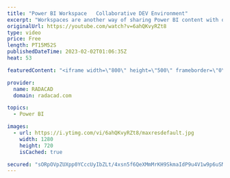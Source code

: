 ```yaml
---
title: "Power BI Workspace   Collaborative DEV Environment"
excerpt: "Workspaces are another way of sharing Power BI content with other people. The benefit of this sharing approach is that you can share content with a group of people and create a collaborative development environment where everyone can access it. In this article and video, I get you through sharing with"
originalUrl: https://youtube.com/watch?v=6ahQKvyRZt8
type: video
price: Free
length: PT15M52S
publishedDateTime: 2023-02-02T01:06:35Z
heat: 53

featuredContent: "<iframe width=\"800\" height=\"500\" frameborder=\"0\" src=\"https://www.youtube.com/embed/6ahQKvyRZt8\" allow=\"accelerometer; autoplay; encrypted-media; gyroscope; picture-in-picture\" allowfullscreen></iframe>"

provider:
  name: RADACAD
  domain: radacad.com

topics:
  - Power BI

images:
  - url: https://i.ytimg.com/vi/6ahQKvyRZt8/maxresdefault.jpg
    width: 1280
    height: 720
    isCached: true

secured: "sORpOVpZUXpp0YCccUyIbZLt/4xsn5f6QeXMmMrKH9SkmaIdP9u4V1w9p6uSMS7lxHjUSYA0EkWpczL5eDFa3lVTBpLIoktA5LkwVK7eb4U5ZdrH0rU6FqVQnKJIEGZX4M48ok+Iu7qzYxwZvkHBBw/I8nhvp3rzAUWMOA/PiiL8SBn3Bc38quAbNh8rGNfEt7hpqNAJTDIBk22x9cv9sOLdrUnBDsU8U5y7RoOidL6mpm+OLMwkCuc5RaeF92maSNaq8YgihPb/Rs8SQCdw8UTTecsk5AXifR5GYOEeYk+4PLCfzLBVgR5AKDHjHllfynwm+QReTzYLjN0I5OvHWHS3VP1lyMujqKXuqxaV+EcG65FdUCpFvKpWcvCyqHZeuHhCQEDIkicOtw3bDie+LtBcMVfq+qODJS8bfIqBq9E=;ApM6UiizlQPHtanV4BJ55Q=="
---
```


